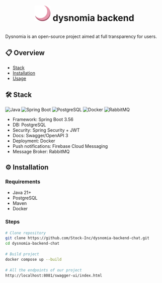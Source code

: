 <div  style="display: flex; align-items: center; justify-content: center; gap: 10px;"> <h1><img  src="https://github.com/Stock-Inc/dysnomia-front/blob/master/src/app/icon.svg" width="50" height="50" alt="Иконка"/> dysnomia backend</h1>
</div>

Dysnomia is an open-source project aimed at full transparency for users.

## 📋 Overview

- [Stack](#-stack)
- [Installation](#-installation)
- [Usage](#-usage)

## 🛠 Stack

![Java](https://img.shields.io/badge/Java-ED8B00?style=for-the-badge&logo=java&logoColor=white)
![Spring Boot](https://img.shields.io/badge/Spring_Boot-F2F4F9?style=for-the-badge&logo=spring-boot)
![PostgreSQL](https://img.shields.io/badge/PostgreSQL-316192?style=for-the-badge&logo=postgresql&logoColor=white)
![Docker](https://img.shields.io/badge/Docker-2CA5E0?style=for-the-badge&logo=docker&logoColor=white)
![RabbitMQ](https://img.shields.io/badge/RabbitMQ-FF6600?style=for-the-badge&logo=rabbitmq&logoColor=white)

- Framework: Spring Boot 3.56
- DB: PostgreSQL
- Security: Spring Security + JWT
- Docs: Swagger/OpenAPI 3
- Deployment: Docker
- Push notifications: Firebase Cloud Messaging
- Message Broker: RabbitMQ

## ⚙️ Installation

### Requirements
- Java 21+
- PostgreSQL
- Maven
- Docker

### Steps
```bash
# Clone repository
git clone https://github.com/Stock-Inc/dysnomia-backend-chat.git
cd dysnomia-backend-chat

# Build project
docker compose up --build

# All the endpoints of our project
http://localhost:8081/swagger-ui/index.html
```
